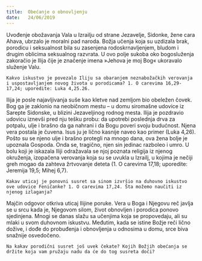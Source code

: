 ```yaml
---
title:  Obećanje o obnovljenju
date:   24/06/2019
---
```


Uvođenje obožavanja Vala u Izrailju od strane Jezavelje, Sidonke, žene cara Ahava, ubrzalo je moralni pad naroda. Božja učenja koja su uzdizala brak, porodicu i seksualnost bila su zasenjena rodoskrnavljenjem, bludom i drugim oblicima seksualnog razvrata. U ovo polje sukoba oko bogosluženja zakoračio je Ilija čije je značenje imena »Jehova je moj Bog« ukoravalo služenje Valu.

`Kakvo iskustvo je povezalo Iliju sa obaranjem neznabožačkih verovanja i uspostavljanjem novog života u porodicama? 1. O carevima 16,29-17,24; uporedite: Luka 4,25.26.`

Ilija je posle najavljivanja suše kao kletve nad zemljom bio obeležen čovek. Bog ga je zaklonio na neobičnom mestu – u domu siromašne udovice iz Sarepte Sidonske, u blizini Jezaveljinog rodnog mesta. Ilija je pozdravio udovicu iznevši pred nju tešku probu: da upotrebi poslednja drva za potpalu, ulje i brašno da ga nahrani i da Bogu poveri svoju budućnost. Njena vera postala je čuvena. Isus ju je lično kasnije naveo kao primer (Luka 4,26). Pošto su se njeno ulje i brašno protegli na mnogo dana, ova žena bolje je upoznala Gospoda. Onda se, tragično, njen sin jedinac razboleo i umro. U bolu koji je iskazala Iliji odražavala se njoj poznata religija iz njenog okruženja, izopačena verovanja koja su se uvukla u Izrailj, u kojima je nečiji greh mogao da zahteva žrtvovanje deteta (1. O carevima 17,18; uporedite: Jeremija 19,5; Mihej 6,7).

`Kakav uticaj je ponovni susret sa sinom izvršio na duhovno iskustvo ove udovice Feničanke? 1. O carevima 17,24. Šta možemo naučiti iz njenog izlaganja?`

Majčin odgovor otkriva uticaj Ilijine poruke. Vera u Boga i Njegovu reč javlja se u srcu kada je, Njegovom silom, život obnovljen i porodica ponovo sjedinjena. Mnogi se danas slažu sa učenjima koja se propovedaju, ali su mlaki u svom duhovnom iskustvu. Međutim, kada se istine Božje reči lično dožive, i dođe do probuđenja i obnovljenja u odnosima u domu, srce biva snažnije osvedočeno.

`Na kakav porodični susret još uvek čekate? Kojih Božjih obećanja se držite koja vam pružaju nadu da će do tog susreta doći?`
